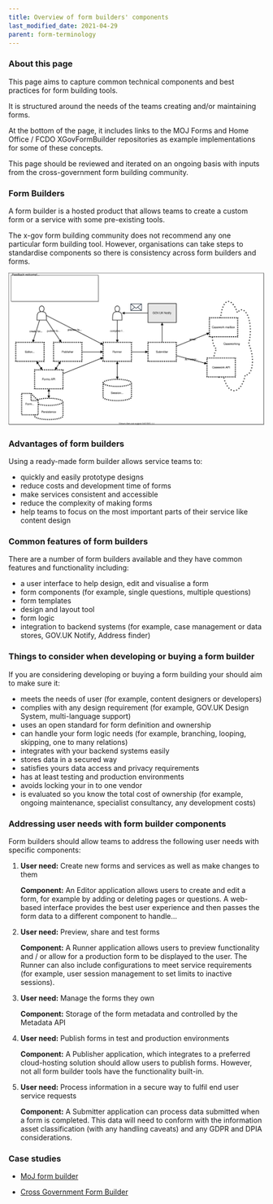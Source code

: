 ```yaml
---
title: Overview of form builders' components
last_modified_date: 2021-04-29
parent: form-terminology
---
```


### About this page
This page aims to capture  common technical components and best practices for form building tools.

It is structured around the needs of the teams creating and/or maintaining forms.

At the bottom of the page, it includes links to the MOJ Forms and Home Office / FCDO XGovFormBuilder repositories as example implementations for some of these concepts.

This page should be reviewed and iterated on an ongoing basis with inputs from the cross-government form building community.

### Form Builders

A form builder is a hosted product that allows teams to create a custom form or a service with some pre-existing tools.

The x-gov form building community does not recommend any one particular form building tool. However, organisations can take steps to standardise components so there is consistency across form builders and forms.

![Form Builder Components](./form-builder-components.svg)

### Advantages of form builders
Using a ready-made form builder allows service teams to:

- quickly and easily prototype designs
- reduce costs and development time of forms
- make services consistent and accessible
- reduce the complexity of making forms
- help teams to focus on the most important parts of their service like content design

### Common features of form builders

There are a number of form builders available and they have common features and functionality including:

- a user interface to help design, edit and visualise a form
- form components (for example, single questions, multiple questions)
- form templates
- design and layout tool
- form logic
- integration to backend systems (for example, case management or data stores, GOV.UK Notify, Address finder)

### Things to consider when developing or buying a form builder

If you are considering developing or buying a form building your should aim to make sure it:

- meets the needs of user (for example, content designers or developers)
- complies with any design requirement (for example, GOV.UK Design System, multi-language support)
- uses an open standard for form definition and ownership
- can handle your form logic needs (for example, branching, looping, skipping, one to many relations)
- integrates with your backend systems easily
- stores data in a secured way
- satisfies yours data access and privacy requirements
- has at least testing and production environments
- avoids locking your in to one vendor
- is evaluated so you know the total cost of ownership (for example, ongoing maintenance, specialist consultancy, any development costs)

### Addressing user needs with form builder components

Form builders should allow teams to address the following user needs with specific components:

1. **User need:** Create new forms and services as well as make changes to them

   **Component:** An Editor application allows users to create and edit a form, for example by adding or deleting pages or questions. A web-based interface provides the best user experience and then passes the form data to a different component to handle...

2. **User need:** Preview, share and test forms

   **Component:** A Runner application allows users to preview functionality and / or allow for a production form to be displayed to the user. The Runner can also include configurations to meet service requirements (for example, user session management to set limits to inactive sessions).  

3. **User need:** Manage the forms they own

   **Component:** Storage of the form metadata and controlled by the Metadata API

4. **User need:** Publish forms in test and production environments

   **Component:** A Publisher application, which integrates to a preferred cloud-hosting solution should allow users to publish forms. However, not all form builder tools have the functionality built-in.

5. **User need:** Process information in a secure way to fulfil end user service requests

   **Component:** A Submitter application can process data submitted when a form is completed. This data will need to conform with the information asset classification (with any handling caveats) and any GDPR and DPIA considerations.


### Case studies

- [MoJ form builder](/x-gov-form-community/form-terminology/example-MOJ)

- [Cross Government Form Builder](/x-gov-form-community/form-terminology/example-xgov)
